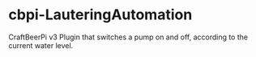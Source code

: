 # cbpi-LauteringAutomation
CraftBeerPi v3 Plugin that switches a pump on and off, according to the current water level.
